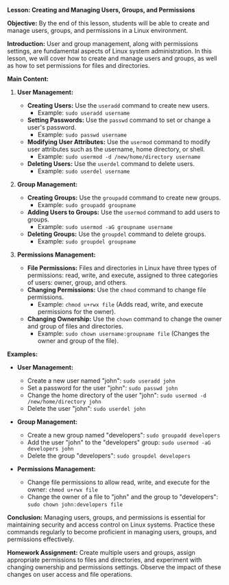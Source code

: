 **Lesson: Creating and Managing Users, Groups, and Permissions**

**Objective:**
By the end of this lesson, students will be able to create and manage users, groups, and permissions in a Linux environment.

**Introduction:**
User and group management, along with permissions settings, are fundamental aspects of Linux system administration. In this lesson, we will cover how to create and manage users and groups, as well as how to set permissions for files and directories.

**Main Content:**

1. **User Management:**
    - **Creating Users:** Use the `useradd` command to create new users.
        - Example: `sudo useradd username`
    - **Setting Passwords:** Use the `passwd` command to set or change a user's password.
        - Example: `sudo passwd username`
    - **Modifying User Attributes:** Use the `usermod` command to modify user attributes such as the username, home directory, or shell.
        - Example: `sudo usermod -d /new/home/directory username`
    - **Deleting Users:** Use the `userdel` command to delete users.
        - Example: `sudo userdel username`

2. **Group Management:**
    - **Creating Groups:** Use the `groupadd` command to create new groups.
        - Example: `sudo groupadd groupname`
    - **Adding Users to Groups:** Use the `usermod` command to add users to groups.
        - Example: `sudo usermod -aG groupname username`
    - **Deleting Groups:** Use the `groupdel` command to delete groups.
        - Example: `sudo groupdel groupname`

3. **Permissions Management:**
    - **File Permissions:** Files and directories in Linux have three types of permissions: read, write, and execute, assigned to three categories of users: owner, group, and others.
    - **Changing Permissions:** Use the `chmod` command to change file permissions.
        - Example: `chmod u+rwx file` (Adds read, write, and execute permissions for the owner).
    - **Changing Ownership:** Use the `chown` command to change the owner and group of files and directories.
        - Example: `sudo chown username:groupname file` (Changes the owner and group of the file).

**Examples:**

- **User Management:**
    - Create a new user named "john": `sudo useradd john`
    - Set a password for the user "john": `sudo passwd john`
    - Change the home directory of the user "john": `sudo usermod -d /new/home/directory john`
    - Delete the user "john": `sudo userdel john`

- **Group Management:**
    - Create a new group named "developers": `sudo groupadd developers`
    - Add the user "john" to the "developers" group: `sudo usermod -aG developers john`
    - Delete the group "developers": `sudo groupdel developers`

- **Permissions Management:**
    - Change file permissions to allow read, write, and execute for the owner: `chmod u+rwx file`
    - Change the owner of a file to "john" and the group to "developers": `sudo chown john:developers file`

**Conclusion:**
Managing users, groups, and permissions is essential for maintaining security and access control on Linux systems. Practice these commands regularly to become proficient in managing users, groups, and permissions effectively.

**Homework Assignment:**
Create multiple users and groups, assign appropriate permissions to files and directories, and experiment with changing ownership and permissions settings. Observe the impact of these changes on user access and file operations.

